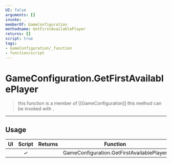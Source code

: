 ```yaml
---
UI: false
arguments: []
invoke: .
memberOf: GameConfiguration
methodname: GetFirstAvailablePlayer
returns: []
script: true
tags:
- GameConfiguration/_function
- function/script
---
```

# GameConfiguration.GetFirstAvailablePlayer
> this function is a member of [[GameConfiguration]]
> this method can be invoked with `.`
-----
## Usage
|  UI | Script | Returns | Function | Arguments |
|:---:|:------:|-------:|:--------:|:---------|
| |✓||GameConfiguration.GetFirstAvailablePlayer||
